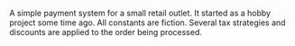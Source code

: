 A simple payment system for a small retail outlet. It started as a hobby project some time ago. All constants are fiction. Several tax strategies and discounts are applied to the order being processed.
